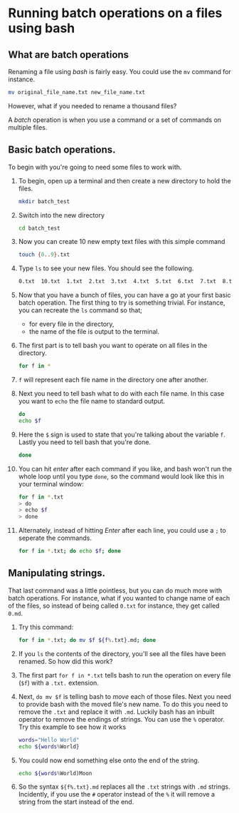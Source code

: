 # Running batch operations on a files using bash

## What are batch operations

Renaming a file using *bash* is fairly easy. You could use the `mv` command for instance.

~~~bash
mv original_file_name.txt new_file_name.txt
~~~

However, what if you needed to rename a thousand files?

A *batch* operation is when you use a command or a set of commands on multiple files.

## Basic batch operations.

To begin with you're going to need some files to work with.

1. To begin, open up a terminal and then create a new directory to hold the files.

	~~~bash
	mkdir batch_test
	~~~

1. Switch into the new directory

	~~~bash
	cd batch_test
	~~~

1. Now you can create 10 new empty text files with this simple command

	~~~bash
	touch {0..9}.txt
	~~~
	
1. Type `ls` to see your new files. You should see the following.

	~~~bash
	0.txt  10.txt  1.txt  2.txt  3.txt  4.txt  5.txt  6.txt  7.txt  8.txt  9.txt
	~~~
	
1. Now that you have a bunch of files, you can have a go at your first basic batch operation. The first thing to try is something trivial. For instance, you can recreate the `ls` command so that;
   - for every file in the directory,
   - the name of the file is output to the terminal.

1. The first part is to tell bash you want to operate on all files in the directory.

	~~~bash
	for f in *
	~~~

1. `f` will represent each file name in the directory one after another.

1. Next you need to tell bash what to do with each file name. In this case you want to `echo` the file name to standard output.

	~~~bash
	do
	echo $f
	~~~
	
1. Here the `$` sign is used to state that you're talking about the variable `f`. Lastly you need to tell bash that you're done.

	~~~bash
	done
	~~~

1. You can hit *enter* after each command if you like, and bash won't run the whole loop until you type `done`, so the command would look like this in your terminal window:

	~~~bash
	for f in *.txt
	> do
	> echo $f
	> done
	~~~
	
1. Alternately, instead of hitting *Enter* after each line, you could use a `;` to seperate the commands.

	~~~bash
	for f in *.txt; do echo $f; done
	~~~
	
## Manipulating strings.

That last command was a little pointless, but you can do much more with batch operations. For instance, what if you wanted to change name of each of the files, so instead of being called `0.txt` for instance, they get called `0.md`.

1. Try this command:

	~~~bash
	for f in *.txt; do mv $f ${f%.txt}.md; done
	~~~

1. If you `ls` the contents of the directory, you'll see all the files have been renamed. So how did this work?

1. The first part `for f in *.txt` tells bash to run the operation on every file (`$f`) with a `.txt.` extension.

1. Next, `do mv $f` is telling bash to *move* each of those files. Next you need to provide bash with the moved file's new name. To do this you need to remove the `.txt` and replace it with `.md`. Luckily bash has an inbuilt operator to remove the endings of strings. You can use the `%` operator. Try this example to see how it works

	~~~bash
	words="Hello World"
	echo ${words%World}
	~~~

1. You could now end something else onto the end of the string.

	~~~bash
	echo ${words%World)Moon
	~~~

1. So the syntax `${f%.txt}.md` replaces all the `.txt` strings with `.md` strings. Incidently, if you use the `#` operator instead of the `%` it will remove a string from the start instead of the end.

